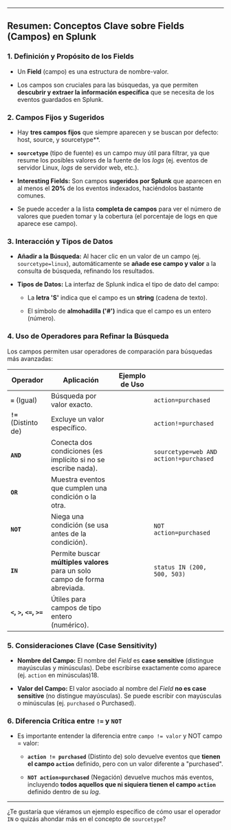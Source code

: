
---

## Resumen: Conceptos Clave sobre Fields (Campos) en Splunk

### 1. Definición y Propósito de los Fields

- Un **Field** (campo) es una estructura de nombre-valor.
    
- Los campos son cruciales para las búsquedas, ya que permiten **descubrir y extraer la información específica** que se necesita de los eventos guardados en Splunk.
    

### 2. Campos Fijos y Sugeridos

- Hay **tres campos fijos** que siempre aparecen y se buscan por defecto: host, source, y sourcetype**.
    
- **`sourcetype`** (tipo de fuente) es un campo muy útil para filtrar, ya que resume los posibles valores de la fuente de los _logs_ (ej. eventos de servidor Linux, _logs_ de servidor web, etc.).
    
- **Interesting Fields:** Son campos **sugeridos por Splunk** que aparecen en al menos el **20%** de los eventos indexados, haciéndolos bastante comunes.
    
- Se puede acceder a la lista **completa de campos** para ver el número de valores que pueden tomar y la cobertura (el porcentaje de logs en que aparece ese campo).
    

### 3. Interacción y Tipos de Datos

- **Añadir a la Búsqueda:** Al hacer clic en un valor de un campo (ej. `sourcetype=linux`), automáticamente se **añade ese campo y valor** a la consulta de búsqueda, refinando los resultados.
    
- **Tipos de Datos:** La interfaz de Splunk indica el tipo de dato del campo:
    
    - La **letra 'S'** indica que el campo es un **string** (cadena de texto).
        
    - El símbolo de **almohadilla ('#')** indica que el campo es un entero (número).
        

### 4. Uso de Operadores para Refinar la Búsqueda

Los campos permiten usar operadores de comparación para búsquedas más avanzadas:

| Operador                 | Aplicación                                                                  | Ejemplo de Uso |                                        |
| ------------------------ | --------------------------------------------------------------------------- | -------------- | -------------------------------------- |
| **`=`** (Igual)          | Búsqueda por valor exacto.                                                  |                | `action=purchased`                     |
| **`!=`** (Distinto de)   | Excluye un valor específico.                                                |                | `action!=purchased`                    |
| **`AND`**                | Conecta dos condiciones (es implícito si no se escribe nada).               |                | `sourcetype=web AND action!=purchased` |
| **`OR`**                 | Muestra eventos que cumplen una condición o la otra.                        |                |                                        |
| **`NOT`**                | Niega una condición (se usa antes de la condición).                         |                | `NOT action=purchased`                 |
| **`IN`**                 | Permite buscar **múltiples valores** para un solo campo de forma abreviada. |                | `status IN (200, 500, 503)`            |
| **`<`, `>`, `<=`, `>=`** | Útiles para campos de tipo entero (numérico).                               |                |                                        |

### 5. Consideraciones Clave (Case Sensitivity)

- **Nombre del Campo:** El nombre del _Field_ es **case sensitive** (distingue mayúsculas y minúsculas). Debe escribirse exactamente como aparece (ej. `action` en minúsculas)18.
    
- **Valor del Campo:** El valor asociado al nombre del _Field_ **no es case sensitive** (no distingue mayúsculas). Se puede escribir con mayúsculas o minúsculas (ej. `purchased` o Purchased).
    

### 6. Diferencia Crítica entre `!=` y `NOT`

- Es importante entender la diferencia entre `campo != valor` y NOT campo = valor:
    
    - **`action != purchased`** (Distinto de) solo devuelve eventos que **tienen el campo `action`** definido, pero con un valor diferente a "purchased".
        
    - **`NOT action=purchased`** (Negación) devuelve muchos más eventos, incluyendo **todos aquellos que ni siquiera tienen el campo `action`** definido dentro de su _log_.
        

---

¿Te gustaría que viéramos un ejemplo específico de cómo usar el operador `IN` o quizás ahondar más en el concepto de `sourcetype`?